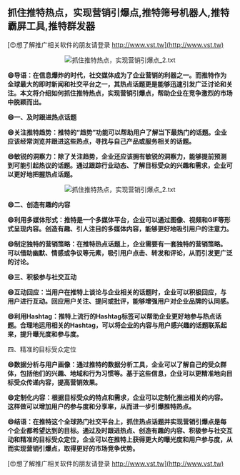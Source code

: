 ## **抓住推特热点，实现营销引爆点,推特筛号机器人,推特霸屏工具,推特群发器**

[😍想了解推广相关软件的朋友请登录 http://www.vst.tw](http://www.vst.tw)

 <center><img src="https://vst.tw/MP4/tuiguang/png/1.png" alt="抓住推特热点，实现营销引爆点_2.txt"></center>

**😄导语：在信息爆炸的时代，社交媒体成为了企业营销的利器之一。而推特作为全球最大的即时新闻和社交平台之一，其热点话题更是能够迅速引发广泛讨论和关注。本文将介绍如何抓住推特热点，实现营销引爆点，帮助企业在竞争激烈的市场中脱颖而出。**

**😄一、及时跟进热点话题**

**😄关注推特趋势：推特的“趋势”功能可以帮助用户了解当下最热门的话题。企业应该经常浏览并跟进这些热点，寻找与自己产品或服务相关的话题。**

**😄敏锐的洞察力：除了关注趋势，企业还应该拥有敏锐的洞察力，能够提前预测到可能引起热议的话题。通过跟踪行业动态、了解目标受众的兴趣和需求，企业可以更好地把握热点话题。**

 <center><img src="https://vst.tw/MP4/tuiguang/png/1.png" alt="抓住推特热点，实现营销引爆点_2.txt"></center>

**😄二、创造有趣的内容**

**😄利用多媒体形式：推特是一个多媒体平台，企业可以通过图像、视频和GIF等形式呈现内容。创造有趣、引人注目的多媒体内容，能够更好地吸引用户的注意力。**

**😄制定独特的营销策略：在推特热点话题上，企业需要有一套独特的营销策略。可以借助幽默、情感或争议等元素，吸引用户点击、转发和评论，从而引发更广泛的讨论。**

**😄三、积极参与社交互动**

**😄互动回应：当用户在推特上谈论与企业相关的话题时，企业可以积极回应，与用户进行互动。回应用户关注、提问或批评，能够增强用户对企业品牌的认同感。**

**😄利用Hashtag：推特上流行的Hashtag标签可以帮助企业更好地参与热点话题。合理地运用相关的Hashtag，可以将企业的内容与用户感兴趣的话题联系起来，提升曝光度和参与度。**

四、精准的目标受众定位

**😄数据分析与用户画像：通过推特的数据分析工具，企业可以了解自己的受众群体，包括他们的兴趣、地域和行为习惯等。基于这些信息，企业可以更精准地向目标受众传递内容，提高营销效果。**

**😄定制化内容：根据目标受众的特点和需求，企业可以定制化推出相关的内容。这样做可以增加用户的参与度和分享率，从而进一步引爆推特热点。**

**😄结语：在推特这个全球热门社交平台上，抓住热点话题并实现营销引爆点是每个企业都希望达到的目标。通过及时跟进热点、创造有趣的内容、积极参与社交互动和精准的目标受众定位，企业可以在推特上获得更大的曝光度和用户参与度，从而实现营销引爆点，取得更好的市场竞争优势。**

[😍想了解推广相关软件的朋友请登录 http://www.vst.tw](http://www.vst.tw)




